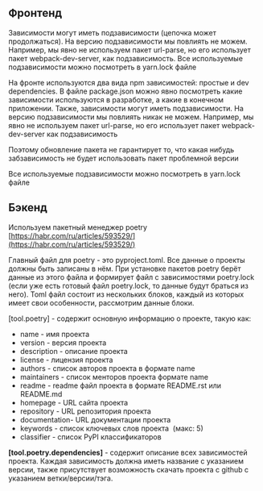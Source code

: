 ## Фронтенд

Зависимости могут иметь подзависимости (цепочка может продолжаться). На версию подзависимости мы повлиять не можем. Например, мы явно не используем пакет url-parse, но его использует пакет webpack-dev-server, как подзависимость. Все используемые подзависимости можно посмотреть в yarn.lock файле

На фронте используются два вида npm зависимостей: простые и dev dependencies. В файле package.json можно явно посмотреть какие зависимости используются в разработке, а какие в конечном приложении. Также, зависимости могут иметь подзависимости. На версию подзависимости мы повлиять никак не можем. Например, мы явно не используем пакет url-parse, но его использует пакет webpack-dev-server как подзависимость

Поэтому обновление пакета не гарантирует то, что какая нибудь забзависимость не будет использовать пакет проблемной версии

Все используемые подзависимости можно посмотреть в yarn.lock файле

## Бэкенд

Используем пакетный менеджер poetry [https://habr.com/ru/articles/593529/](https://habr.com/ru/articles/593529/)

Главный файл для poetry - это pyproject.toml. Все данные о проекты должны быть записаны в нём. При установке пакетов poetry берёт данные из этого файла и формирует файл с зависимостями poetry.lock (если уже есть готовый файл poetry.lock, то данные будут браться из него). Toml файл состоит из нескольких блоков, каждый из которых имеет свои особенности, рассмотрим данные блоки.

[tool.poetry] - содержит основную информацию о проекте, такую как:

- name - имя проекта
- version - версия проекта
- description - описание проекта
- license - лицензия проекта
- authors - список авторов проекта в формате name <email>
- maintainers - список менторов проекта формате name <email>
- readme - readme файл проекта в формате README.rst или README.md
- homepage - URL сайта проекта
- repository - URL репозитория проекта
- documentation- URL документации проекта
- keywords - список ключевых слов проекта  (макс: 5)
- classifier - список PyPI классификаторов

**[tool.poetry.dependencies]** - содержит описание всех зависимостей проекта. Каждая зависимость должна иметь название с указанием версии, также присутствует возможность скачать проекта с github с указанием ветки/версии/тэга.